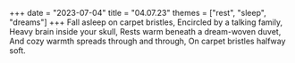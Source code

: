 +++
date = "2023-07-04"
title = "04.07.23"
themes = ["rest", "sleep", "dreams"]
+++
Fall asleep on carpet bristles,
Encircled by a talking family,
Heavy brain inside your skull,
Rests warm beneath a dream-woven duvet,
And cozy warmth spreads through and through,
On carpet bristles halfway soft.
